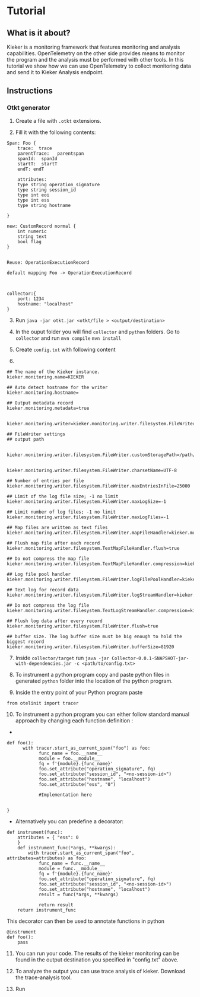 # Tutorial

## What is it about?

Kieker is a monitoring framework that features monitoring and analysis capabilities.
OpenTelemetry on the other side provides means to monitor the program and the analysis must be performed with other tools.
In this tutorial we show how we can use OpenTelemetry to collect monitoring data and send it to Kieker Analysis endpoint.

## Instructions

### Otkt generator

1. Create a file with `.otkt` extensions.

2. Fill it with the following contents:

``` 
Span: Foo {
	trace:  trace
	parentTrace:   parentspan
	spanId:  spanId
	startT:  startT
	endT: endT

	attributes:
	type string operation_signature
	type string session_id
	type int eoi
	type int ess
	type string hostname

}	

new: CustomRecord normal {
	int numeric
	string text
	bool flag
}


Reuse: OperationExecutionRecord

default mapping Foo -> OperationExecutionRecord



collector:{
	port: 1234
	hostname: "localhost"
}

```

3. Run `java -jar otkt.jar <otkt/file > <output/destination>`

4. In the ouput folder you will find `collector` and `python` folders.
Go to `collector` and run `mvn compile` `mvn install`

5. Create `config.txt` with following content

6. 
``` 
## The name of the Kieker instance.
kieker.monitoring.name=KIEKER

## Auto detect hostname for the writer
kieker.monitoring.hostname=

## Output metadata record
kieker.monitoring.metadata=true


kieker.monitoring.writer=kieker.monitoring.writer.filesystem.FileWriter

## FileWriter settings
## output path


kieker.monitoring.writer.filesystem.FileWriter.customStoragePath=/path/to/kieker/ouput


kieker.monitoring.writer.filesystem.FileWriter.charsetName=UTF-8

## Number of entries per file
kieker.monitoring.writer.filesystem.FileWriter.maxEntriesInFile=25000

## Limit of the log file size; -1 no limit
kieker.monitoring.writer.filesystem.FileWriter.maxLogSize=-1

## Limit number of log files; -1 no limit
kieker.monitoring.writer.filesystem.FileWriter.maxLogFiles=-1

## Map files are written as text files
kieker.monitoring.writer.filesystem.FileWriter.mapFileHandler=kieker.monitoring.writer.filesystem.TextMapFileHandler

## Flush map file after each record
kieker.monitoring.writer.filesystem.TextMapFileHandler.flush=true

## Do not compress the map file
kieker.monitoring.writer.filesystem.TextMapFileHandler.compression=kieker.monitoring.writer.compression.NoneCompressionFilter

## Log file pool handler
kieker.monitoring.writer.filesystem.FileWriter.logFilePoolHandler=kieker.monitoring.writer.filesystem.RotatingLogFilePoolHandler

## Text log for record data
kieker.monitoring.writer.filesystem.FileWriter.logStreamHandler=kieker.monitoring.writer.filesystem.TextLogStreamHandler

## Do not compress the log file
kieker.monitoring.writer.filesystem.TextLogStreamHandler.compression=kieker.monitoring.writer.compression.NoneCompressionFilter

## Flush log data after every record
kieker.monitoring.writer.filesystem.FileWriter.flush=true

## buffer size. The log buffer size must be big enough to hold the biggest record
kieker.monitoring.writer.filesystem.FileWriter.bufferSize=81920 

```

7. Inside `collector/target` run `java -jar Collector-0.0.1-SNAPSHOT-jar-with-dependencies.jar -c <path/to/config.txt>`

8. To instrument a python program copy and paste python files in generated `python` folder into the location of the python program.

9. Inside the entry point of your Python program paste

`from otelinit import tracer`

10. To instrument a python program you can either follow standard manual approach by changing each function definition :
* 
```
def foo():
      with tracer.start_as_current_span("foo") as foo:
            func_name = foo.__name__
            module = foo.__module__
            fq = f'{module}.{func_name}'
            foo.set_attribute("operation_signature", fq)
            foo.set_attribute("session_id", "<no-session-id>")
            foo.set_attribute("hostname", "localhost")
            foo.set_attribute("ess", "0")
            
            #Implementation here

    
}
```
* Alternatively you can predefine a decorator:
```
def instrument(func):
    attributes = { "ess": 0
    }
    def instrument_func(*args, **kwargs):
        with tracer.start_as_current_span("foo", attributes=attributes) as foo:
            func_name = func.__name__
            module = func.__module__
            fq = f'{module}.{func_name}'
            foo.set_attribute("operation_signature", fq)
            foo.set_attribute("session_id", "<no-session-id>")
            foo.set_attribute("hostname", "localhost")
            result = func(*args, **kwargs)

            return result
    return instrument_func
```
This decorator can then be used to annotate functions in python
```
@instrument
def foo():
    pass
```
11. You can run your code. The results of the kieker monitoring can be found in the output destination you specified in "config.txt" above.

12. To analyze the output you can use trace analysis of kieker. 
Download the trace-analysis tool.

13. Run 

